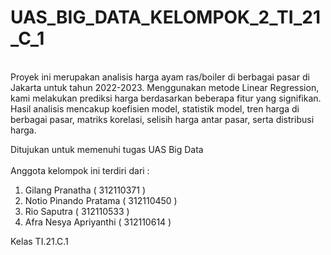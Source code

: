 # UAS_BIG_DATA_KELOMPOK_2_TI_21_C_1
<br>
Proyek ini merupakan analisis harga ayam ras/boiler di berbagai pasar di Jakarta untuk tahun 2022-2023. Menggunakan metode Linear Regression, kami melakukan prediksi harga berdasarkan beberapa fitur yang signifikan. Hasil analisis mencakup koefisien model, statistik model, tren harga di berbagai pasar, matriks korelasi, selisih harga antar pasar, serta distribusi harga. <br> 

Ditujukan untuk memenuhi tugas UAS Big Data 
<br>
<br> 
Anggota kelompok ini terdiri dari : <br>
1. Gilang Pranatha ( 312110371 ) <br>
2. Notio Pinando Pratama ( 312110450 ) <br>
3. Rio Saputra ( 312110533 ) <br>
4. Afra Nesya Apriyanthi ( 312110614 ) <br>

Kelas TI.21.C.1
